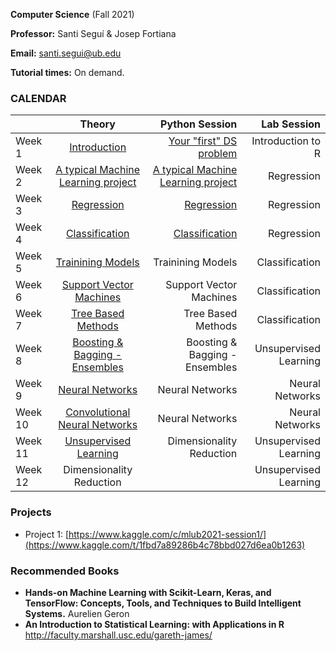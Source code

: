 **Computer Science** (Fall 2021)

**Professor:** Santi Seguí & Josep Fortiana

**Email:** santi.segui@ub.edu

**Tutorial times:** On demand.



### CALENDAR

|               | Theory                                | Python Session                       | Lab Session             |
| ------------- |:-------------:                        | -----:                              | -----:                |
|Week 1         | [Introduction](slides/ML1.pdf)        | [Your "first" DS problem](pages/01_your_first_ds_problem.md)                                     | Introduction to R     | 
|Week 2         | [A typical Machine Learning project](slides/ML2.pdf)     |  [A typical Machine Learning project](pages/02_typicalMachineLearningProject.md)          | Regression            | 
|Week 3         | [Regression](slides/ML3.pdf)         | [Regression](pages/03_regression.md)          | Regression            | 
|Week 4         | [Classification](slides/ML4.pdf)                        | [Classification](pages/04_classification.md)            | Regression            | 
|Week 5         | [Trainining Models](slides/ML5.pdf)                     | Trainining Models          | Classification        | 
|Week 6         | [Support Vector Machines](slides/ML6.pdf)               | Support Vector Machines    | Classification        | 
|Week 7         | [Tree Based Methods](slides/ML7.pdf)                    | Tree Based Methods         | Classification        | 
|Week 8         | [Boosting & Bagging - Ensembles](slides/ML7.pdf)        | Boosting & Bagging - Ensembles | Unsupervised Learning | 
|Week 9         | [Neural Networks](slides/ML8.pdf)                       | Neural Networks                | Neural Networks       |
|Week 10        | [Convolutional Neural Networks](slides/ML9.pdf)         |Neural Networks                 | Neural Networks       | 
|Week 11        | [Unsupervised Learning](slides/ML10.pdf)                | Dimensionality Reduction       | Unsupervised Learning | 
|Week 12        | Dimensionality Reduction              |      | Unsupervised Learning | 
 

### Projects
+ Project 1: [https://www.kaggle.com/c/mlub2021-session1/](https://www.kaggle.com/t/1fbd7a89286b4c78bbd027d6ea0b1263)


### Recommended Books 
+ **Hands-on Machine Learning with Scikit-Learn, Keras, and TensorFlow: Concepts, Tools, and Techniques to Build Intelligent Systems.** Aurelien Geron
+ **An Introduction to Statistical Learning: with Applications in R**  http://faculty.marshall.usc.edu/gareth-james/
